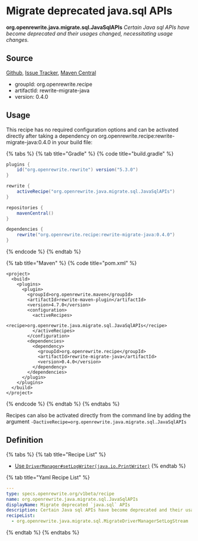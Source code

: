# Migrate deprecated java.sql APIs

 **org.openrewrite.java.migrate.sql.JavaSqlAPIs** _Certain Java sql APIs have become deprecated and their usages changed, necessitating usage changes._

## Source

[Github](https://github.com/openrewrite/rewrite-migrate-java), [Issue Tracker](https://github.com/openrewrite/rewrite-migrate-java/issues), [Maven Central](https://search.maven.org/artifact/org.openrewrite.recipe/rewrite-migrate-java/0.4.0/jar)

* groupId: org.openrewrite.recipe
* artifactId: rewrite-migrate-java
* version: 0.4.0

## Usage

This recipe has no required configuration options and can be activated directly after taking a dependency on org.openrewrite.recipe:rewrite-migrate-java:0.4.0 in your build file:

{% tabs %}
{% tab title="Gradle" %}
{% code title="build.gradle" %}
```groovy
plugins {
    id("org.openrewrite.rewrite") version("5.3.0")
}

rewrite {
    activeRecipe("org.openrewrite.java.migrate.sql.JavaSqlAPIs")
}

repositories {
    mavenCentral()
}

dependencies {
    rewrite("org.openrewrite.recipe:rewrite-migrate-java:0.4.0")
}
```
{% endcode %}
{% endtab %}

{% tab title="Maven" %}
{% code title="pom.xml" %}
```markup
<project>
  <build>
    <plugins>
      <plugin>
        <groupId>org.openrewrite.maven</groupId>
        <artifactId>rewrite-maven-plugin</artifactId>
        <version>4.7.0</version>
        <configuration>
          <activeRecipes>
            <recipe>org.openrewrite.java.migrate.sql.JavaSqlAPIs</recipe>
          </activeRecipes>
        </configuration>
        <dependencies>
          <dependency>
            <groupId>org.openrewrite.recipe</groupId>
            <artifactId>rewrite-migrate-java</artifactId>
            <version>0.4.0</version>
          </dependency>
        </dependencies>
      </plugin>
    </plugins>
  </build>
</project>
```
{% endcode %}
{% endtab %}
{% endtabs %}

Recipes can also be activated directly from the command line by adding the argument `-DactiveRecipe=org.openrewrite.java.migrate.sql.JavaSqlAPIs`

## Definition

{% tabs %}
{% tab title="Recipe List" %}
* [Use `DriverManager#setLogWriter(java.io.PrintWriter)`](migratedrivermanagersetlogstream.md)
{% endtab %}

{% tab title="Yaml Recipe List" %}
```yaml
---
type: specs.openrewrite.org/v1beta/recipe
name: org.openrewrite.java.migrate.sql.JavaSqlAPIs
displayName: Migrate deprecated `java.sql` APIs
description: Certain Java sql APIs have become deprecated and their usages changed, necessitating usage changes.
recipeList:
  - org.openrewrite.java.migrate.sql.MigrateDriverManagerSetLogStream
```
{% endtab %}
{% endtabs %}

